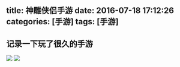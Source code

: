 ﻿
title: 神雕侠侣手游
date: 2016-07-18 17:12:26
categories: [手游]
tags: [手游]
---
## 记录一下玩了很久的手游

<img src="/uploads/images/dali0718.png" class="" />
<img src="/uploads/images/gumu0718.png" class="" />